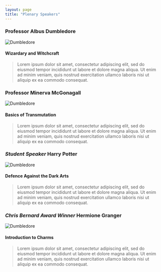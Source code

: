 ```yaml
---
layout: page
title: "Plenary Speakers"
---
```


### Professor Albus Dumbledore  
![Dumbledore]({{ginbobby.github.io}}/assets/img/Dumbledore_-_Prisoner_of_Azkaban.jpg "Dumbledore")
#### Wizardary and Witchcraft  
>Lorem ipsum dolor sit amet, consectetur adipiscing elit, sed do eiusmod tempor incididunt ut labore et dolore magna aliqua. Ut enim ad minim veniam, quis nostrud exercitation ullamco laboris nisi ut aliquip ex ea commodo consequat.  

### Professor Minerva McGonagall  
![Dumbledore]({{ginbobby.github.io}}/assets/img/Dumbledore_-_Prisoner_of_Azkaban.jpg "Dumbledore")
#### Basics of Transmutation  
>Lorem ipsum dolor sit amet, consectetur adipiscing elit, sed do eiusmod tempor incididunt ut labore et dolore magna aliqua. Ut enim ad minim veniam, quis nostrud exercitation ullamco laboris nisi ut aliquip ex ea commodo consequat.  

### _Student Speaker_ Harry Potter  
![Dumbledore]({{ginbobby.github.io}}/assets/img/Dumbledore_-_Prisoner_of_Azkaban.jpg "Dumbledore")
#### Defence Against the Dark Arts   
>Lorem ipsum dolor sit amet, consectetur adipiscing elit, sed do eiusmod tempor incididunt ut labore et dolore magna aliqua. Ut enim ad minim veniam, quis nostrud exercitation ullamco laboris nisi ut aliquip ex ea commodo consequat.  

### _Chris Bernard Award Winner_ Hermione Granger  
![Dumbledore]({{ginbobby.github.io}}/assets/img/Dumbledore_-_Prisoner_of_Azkaban.jpg "Dumbledore")
#### Introduction to Charms
>Lorem ipsum dolor sit amet, consectetur adipiscing elit, sed do eiusmod tempor incididunt ut labore et dolore magna aliqua. Ut enim ad minim veniam, quis nostrud exercitation ullamco laboris nisi ut aliquip ex ea commodo consequat.  
